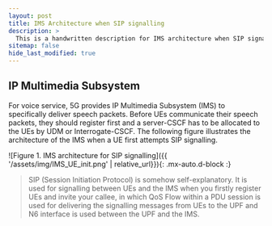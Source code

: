 ```yaml
---
layout: post
title: IMS Architecture when SIP signalling
description: >
  This is a handwritten description for IMS architecture when SIP signalling
sitemap: false
hide_last_modified: true
---
```


## IP Multimedia Subsystem

For voice service, 5G provides IP Multimedia Subsystem (IMS) to specifically deliver speech packets. Before UEs communicate their speech packets, they should register first and a server-CSCF has to be allocated to the UEs by UDM or Interrogate-CSCF. The following figure illustrates the architecture of the IMS when a UE first attempts SIP signalling.

![Figure 1. IMS architecture for SIP signalling]({{ '/assets/img/IMS_UE_init.png' | relative_url}}){: .mx-auto.d-block :}

> SIP (Session Initiation Protocol) is somehow self-explanatory. It is used for signalling between UEs and the IMS when you firstly register UEs and invite your callee, in which QoS Flow within a PDU session is used for delivering the signalling messages from UEs to the UPF and N6 interface is used between the UPF and the IMS.
